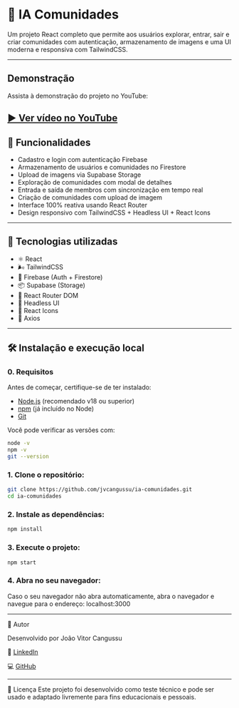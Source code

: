 # 🧠 IA Comunidades

Um projeto React completo que permite aos usuários explorar, entrar, sair e criar comunidades com autenticação, armazenamento de imagens e uma UI moderna e responsiva com TailwindCSS.

---

## Demonstração

Assista à demonstração do projeto no YouTube:

[▶️ Ver vídeo no YouTube](https://youtu.be/s9xOqEXl8kM)
---

## 🚀 Funcionalidades

- Cadastro e login com autenticação Firebase
- Armazenamento de usuários e comunidades no Firestore
- Upload de imagens via Supabase Storage
- Exploração de comunidades com modal de detalhes
- Entrada e saída de membros com sincronização em tempo real
- Criação de comunidades com upload de imagem
- Interface 100% reativa usando React Router
- Design responsivo com TailwindCSS + Headless UI + React Icons

---

## 🧩 Tecnologias utilizadas

- ⚛️ React
- 🌬 TailwindCSS
- 🧠 Firebase (Auth + Firestore)
- 📦 Supabase (Storage)
- 🧭 React Router DOM
- 🧱 Headless UI
- 🎨 React Icons
- 🔗 Axios

---

## 🛠 Instalação e execução local

### 0. Requisitos
Antes de começar, certifique-se de ter instalado:

- [Node.js](https://nodejs.org/) (recomendado v18 ou superior)
- [npm](https://www.npmjs.com/) (já incluído no Node)
- [Git](https://git-scm.com/)

Você pode verificar as versões com:

```bash
node -v
npm -v
git --version
```

### 1. Clone o repositório:

```bash
git clone https://github.com/jvcangussu/ia-comunidades.git
cd ia-comunidades
```

### 2. Instale as dependências:

```bash
npm install
```

### 3. Execute o projeto:

```bash
npm start
```

### 4. Abra no seu navegador:

Caso o seu navegador não abra automaticamente, abra o navegador e navegue para o endereço: localhost:3000

---

👤 Autor

Desenvolvido por João Vitor Cangussu

🔗 [LinkedIn](https://www.linkedin.com/in/jvcangussu)

💻 [GitHub](https://www.github.com/jvcangussu)

---

📄 Licença
Este projeto foi desenvolvido como teste técnico e pode ser usado e adaptado livremente para fins educacionais e pessoais.
